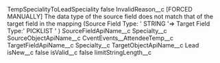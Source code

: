 <?xml version="1.0" encoding="UTF-8"?>
<CustomMetadata xmlns="http://soap.sforce.com/2006/04/metadata" xmlns:xsi="http://www.w3.org/2001/XMLSchema-instance" xmlns:xsd="http://www.w3.org/2001/XMLSchema">
    <label>TempSpecialityToLeadSpeciality</label>
    <protected>false</protected>
    <values>
        <field>InvalidReason__c</field>
        <value xsi:type="xsd:string">[FORCED MANUALLY] The data type of the source field does not match that of the target field in the mapping (Source Field Type: &apos; STRING &apos;=&gt; Target Field Type:&apos; PICKLIST &apos; )</value>
    </values>
    <values>
        <field>SourceFieldApiName__c</field>
        <value xsi:type="xsd:string">Specialty__c</value>
    </values>
    <values>
        <field>SourceObjectApiName__c</field>
        <value xsi:type="xsd:string">CventEvents__AttendeeTemp__c</value>
    </values>
    <values>
        <field>TargetFieldApiName__c</field>
        <value xsi:type="xsd:string">Specialty__c</value>
    </values>
    <values>
        <field>TargetObjectApiName__c</field>
        <value xsi:type="xsd:string">Lead</value>
    </values>
    <values>
        <field>isNew__c</field>
        <value xsi:type="xsd:boolean">false</value>
    </values>
    <values>
        <field>isValid__c</field>
        <value xsi:type="xsd:boolean">false</value>
    </values>
    <values>
        <field>limitStringLength__c</field>
        <value xsi:nil="true"/>
    </values>
</CustomMetadata>
